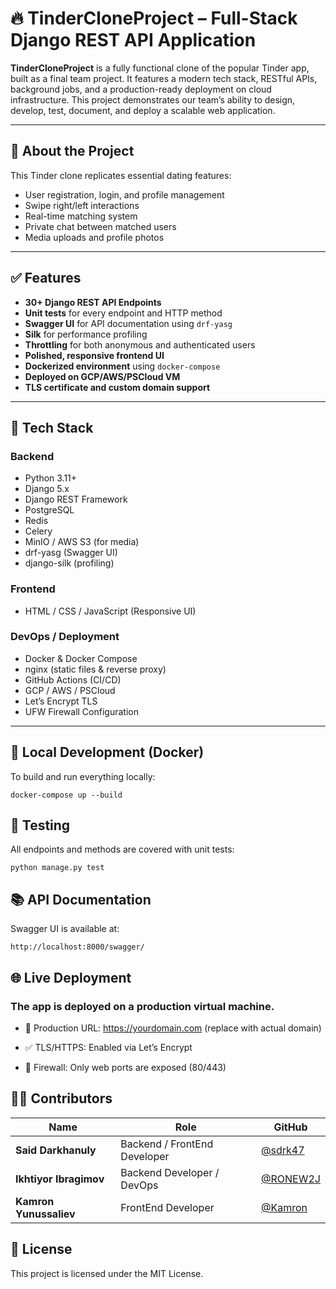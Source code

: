 # 🔥 TinderCloneProject – Full-Stack Django REST API Application

**TinderCloneProject** is a fully functional clone of the popular Tinder app, built as a final team project. It features a modern tech stack, RESTful APIs, background jobs, and a production-ready deployment on cloud infrastructure. This project demonstrates our team’s ability to design, develop, test, document, and deploy a scalable web application.

---

## 📱 About the Project

This Tinder clone replicates essential dating features:
- User registration, login, and profile management
- Swipe right/left interactions
- Real-time matching system
- Private chat between matched users
- Media uploads and profile photos

---

## ✅ Features

- **30+ Django REST API Endpoints**
- **Unit tests** for every endpoint and HTTP method
- **Swagger UI** for API documentation using `drf-yasg`
- **Silk** for performance profiling
- **Throttling** for both anonymous and authenticated users
- **Polished, responsive frontend UI**
- **Dockerized environment** using `docker-compose`
- **Deployed on GCP/AWS/PSCloud VM**
- **TLS certificate and custom domain support**

---

## 🧱 Tech Stack

### Backend
- Python 3.11+
- Django 5.x
- Django REST Framework
- PostgreSQL
- Redis
- Celery
- MinIO / AWS S3 (for media)
- drf-yasg (Swagger UI)
- django-silk (profiling)

### Frontend
- HTML / CSS / JavaScript (Responsive UI)

### DevOps / Deployment
- Docker & Docker Compose
- nginx (static files & reverse proxy)
- GitHub Actions (CI/CD)
- GCP / AWS / PSCloud
- Let’s Encrypt TLS
- UFW Firewall Configuration

---

## 🐳 Local Development (Docker)

To build and run everything locally:

``
  docker-compose up --build
``

## 🧪 Testing
All endpoints and methods are covered with unit tests:

``
 python manage.py test
``

## 📚 API Documentation
Swagger UI is available at:

``
  http://localhost:8000/swagger/
``

## 🌐 Live Deployment

### The app is deployed on a production virtual machine.

 * 🔗 Production URL: https://yourdomain.com (replace with actual domain)

 * ✅ TLS/HTTPS: Enabled via Let’s Encrypt

 * 🔐 Firewall: Only web ports are exposed (80/443)

## 👨‍💻 Contributors

| Name                   | Role                         | GitHub                         |
|------------------------|------------------------------|--------------------------------|
| **Said Darkhanuly**    | Backend / FrontEnd Developer | [@sdrk47](https://github.com/sdrk47) |
| **Ikhtiyor Ibragimov** | Backend Developer / DevOps   | [@RONEW2J](https://github.com/RONEW2J) |
| **Kamron Yunussaliev**| FrontEnd Developer         | [@Kamron](https://github.com/kama683) |

## 📄 License

This project is licensed under the MIT License.

